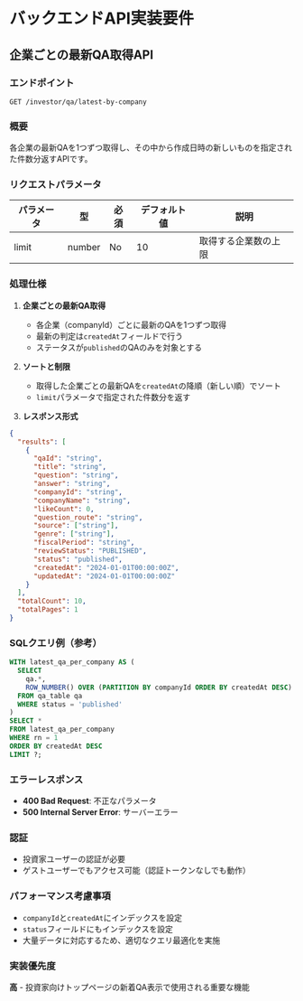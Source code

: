 # バックエンドAPI実装要件

## 企業ごとの最新QA取得API

### エンドポイント
```
GET /investor/qa/latest-by-company
```

### 概要
各企業の最新QAを1つずつ取得し、その中から作成日時の新しいものを指定された件数分返すAPIです。

### リクエストパラメータ
| パラメータ | 型 | 必須 | デフォルト値 | 説明 |
|-----------|---|------|-------------|------|
| limit | number | No | 10 | 取得する企業数の上限 |

### 処理仕様
1. **企業ごとの最新QA取得**
   - 各企業（companyId）ごとに最新のQAを1つずつ取得
   - 最新の判定は`createdAt`フィールドで行う
   - ステータスが`published`のQAのみを対象とする

2. **ソートと制限**
   - 取得した企業ごとの最新QAを`createdAt`の降順（新しい順）でソート
   - `limit`パラメータで指定された件数分を返す

3. **レスポンス形式**
```json
{
  "results": [
    {
      "qaId": "string",
      "title": "string",
      "question": "string",
      "answer": "string",
      "companyId": "string",
      "companyName": "string",
      "likeCount": 0,
      "question_route": "string",
      "source": ["string"],
      "genre": ["string"],
      "fiscalPeriod": "string",
      "reviewStatus": "PUBLISHED",
      "status": "published",
      "createdAt": "2024-01-01T00:00:00Z",
      "updatedAt": "2024-01-01T00:00:00Z"
    }
  ],
  "totalCount": 10,
  "totalPages": 1
}
```

### SQLクエリ例（参考）
```sql
WITH latest_qa_per_company AS (
  SELECT 
    qa.*,
    ROW_NUMBER() OVER (PARTITION BY companyId ORDER BY createdAt DESC) as rn
  FROM qa_table qa
  WHERE status = 'published'
)
SELECT *
FROM latest_qa_per_company
WHERE rn = 1
ORDER BY createdAt DESC
LIMIT ?;
```

### エラーレスポンス
- **400 Bad Request**: 不正なパラメータ
- **500 Internal Server Error**: サーバーエラー

### 認証
- 投資家ユーザーの認証が必要
- ゲストユーザーでもアクセス可能（認証トークンなしでも動作）

### パフォーマンス考慮事項
- `companyId`と`createdAt`にインデックスを設定
- `status`フィールドにもインデックスを設定
- 大量データに対応するため、適切なクエリ最適化を実施

### 実装優先度
**高** - 投資家向けトップページの新着QA表示で使用される重要な機能 